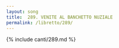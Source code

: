 ```yaml
---
layout: song
title:  289. VENITE AL BANCHETTO NUZIALE
permalink: /libretto/289/
---
```

{% include canti/289.md %}   